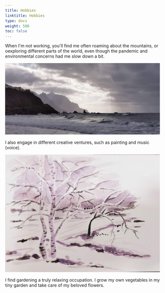 ```yaml
---
title: Hobbies
linktitle: Hobbies
type: docs
weight: 500
toc: false
---
```


When I'm not working, you'll find me often roaming about the mountains, or oexploring different parts of the world, even though the pandemic and environmental concerns had me slow down a bit.  

![](travel.jpg "Surfing the ocean in Tenerife")

I also engage in different creative ventures, such as painting and music (voice).  

![](painting.jpg "snow day")

I find gardening a truly relaxing occupation. I grow my own vegetables in my tiny garden and take care of my beloved flowers.

